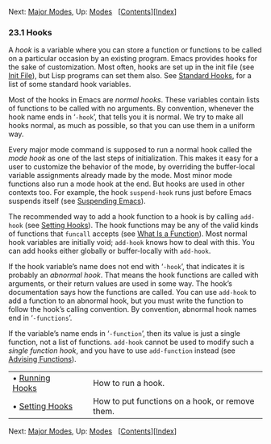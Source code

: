 

Next: [Major Modes](Major-Modes.html), Up: [Modes](Modes.html)   \[[Contents](index.html#SEC_Contents "Table of contents")]\[[Index](Index.html "Index")]

### 23.1 Hooks

A *hook* is a variable where you can store a function or functions to be called on a particular occasion by an existing program. Emacs provides hooks for the sake of customization. Most often, hooks are set up in the init file (see [Init File](Init-File.html)), but Lisp programs can set them also. See [Standard Hooks](Standard-Hooks.html), for a list of some standard hook variables.

Most of the hooks in Emacs are *normal hooks*. These variables contain lists of functions to be called with no arguments. By convention, whenever the hook name ends in ‘`-hook`’, that tells you it is normal. We try to make all hooks normal, as much as possible, so that you can use them in a uniform way.

Every major mode command is supposed to run a normal hook called the *mode hook* as one of the last steps of initialization. This makes it easy for a user to customize the behavior of the mode, by overriding the buffer-local variable assignments already made by the mode. Most minor mode functions also run a mode hook at the end. But hooks are used in other contexts too. For example, the hook `suspend-hook` runs just before Emacs suspends itself (see [Suspending Emacs](Suspending-Emacs.html)).

The recommended way to add a hook function to a hook is by calling `add-hook` (see [Setting Hooks](Setting-Hooks.html)). The hook functions may be any of the valid kinds of functions that `funcall` accepts (see [What Is a Function](What-Is-a-Function.html)). Most normal hook variables are initially void; `add-hook` knows how to deal with this. You can add hooks either globally or buffer-locally with `add-hook`.

If the hook variable’s name does not end with ‘`-hook`’, that indicates it is probably an *abnormal hook*. That means the hook functions are called with arguments, or their return values are used in some way. The hook’s documentation says how the functions are called. You can use `add-hook` to add a function to an abnormal hook, but you must write the function to follow the hook’s calling convention. By convention, abnormal hook names end in ‘`-functions`’.

If the variable’s name ends in ‘`-function`’, then its value is just a single function, not a list of functions. `add-hook` cannot be used to modify such a *single function hook*, and you have to use `add-function` instead (see [Advising Functions](Advising-Functions.html)).

|                                       |    |                                                 |
| :------------------------------------ | -- | :---------------------------------------------- |
| • [Running Hooks](Running-Hooks.html) |    | How to run a hook.                              |
| • [Setting Hooks](Setting-Hooks.html) |    | How to put functions on a hook, or remove them. |

Next: [Major Modes](Major-Modes.html), Up: [Modes](Modes.html)   \[[Contents](index.html#SEC_Contents "Table of contents")]\[[Index](Index.html "Index")]
